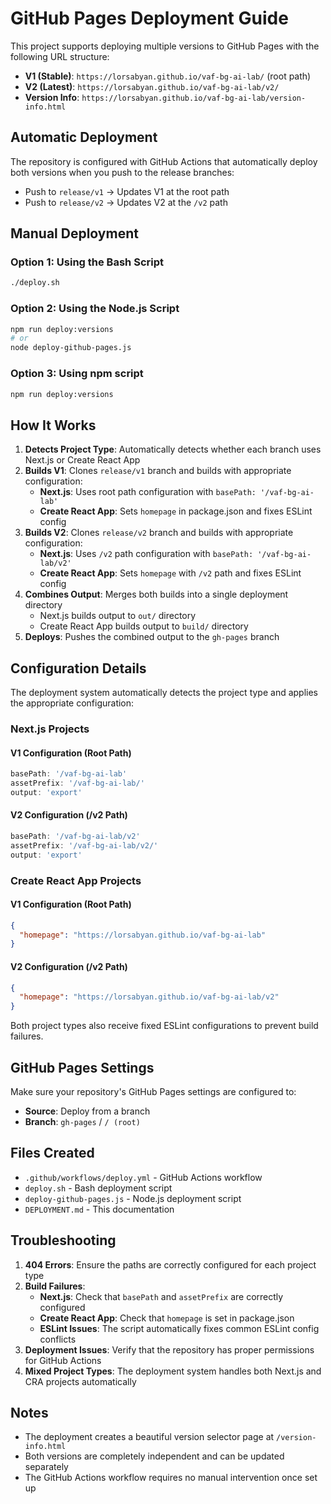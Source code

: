 # GitHub Pages Deployment Guide

This project supports deploying multiple versions to GitHub Pages with the following URL structure:

- **V1 (Stable)**: `https://lorsabyan.github.io/vaf-bg-ai-lab/` (root path)
- **V2 (Latest)**: `https://lorsabyan.github.io/vaf-bg-ai-lab/v2/`
- **Version Info**: `https://lorsabyan.github.io/vaf-bg-ai-lab/version-info.html`

## Automatic Deployment

The repository is configured with GitHub Actions that automatically deploy both versions when you push to the release branches:

- Push to `release/v1` → Updates V1 at the root path
- Push to `release/v2` → Updates V2 at the `/v2` path

## Manual Deployment

### Option 1: Using the Bash Script
```bash
./deploy.sh
```

### Option 2: Using the Node.js Script
```bash
npm run deploy:versions
# or
node deploy-github-pages.js
```

### Option 3: Using npm script
```bash
npm run deploy:versions
```

## How It Works

1. **Detects Project Type**: Automatically detects whether each branch uses Next.js or Create React App
2. **Builds V1**: Clones `release/v1` branch and builds with appropriate configuration:
   - **Next.js**: Uses root path configuration with `basePath: '/vaf-bg-ai-lab'`
   - **Create React App**: Sets `homepage` in package.json and fixes ESLint config
3. **Builds V2**: Clones `release/v2` branch and builds with appropriate configuration:
   - **Next.js**: Uses `/v2` path configuration with `basePath: '/vaf-bg-ai-lab/v2'`
   - **Create React App**: Sets `homepage` with `/v2` path and fixes ESLint config
4. **Combines Output**: Merges both builds into a single deployment directory
   - Next.js builds output to `out/` directory
   - Create React App builds output to `build/` directory
5. **Deploys**: Pushes the combined output to the `gh-pages` branch

## Configuration Details

The deployment system automatically detects the project type and applies the appropriate configuration:

### Next.js Projects

#### V1 Configuration (Root Path)
```javascript
basePath: '/vaf-bg-ai-lab'
assetPrefix: '/vaf-bg-ai-lab/'
output: 'export'
```

#### V2 Configuration (/v2 Path)
```javascript
basePath: '/vaf-bg-ai-lab/v2'
assetPrefix: '/vaf-bg-ai-lab/v2/'
output: 'export'
```

### Create React App Projects

#### V1 Configuration (Root Path)
```json
{
  "homepage": "https://lorsabyan.github.io/vaf-bg-ai-lab"
}
```

#### V2 Configuration (/v2 Path)
```json
{
  "homepage": "https://lorsabyan.github.io/vaf-bg-ai-lab/v2"
}
```

Both project types also receive fixed ESLint configurations to prevent build failures.

## GitHub Pages Settings

Make sure your repository's GitHub Pages settings are configured to:
- **Source**: Deploy from a branch
- **Branch**: `gh-pages` / `/ (root)`

## Files Created

- `.github/workflows/deploy.yml` - GitHub Actions workflow
- `deploy.sh` - Bash deployment script
- `deploy-github-pages.js` - Node.js deployment script
- `DEPLOYMENT.md` - This documentation

## Troubleshooting

1. **404 Errors**: Ensure the paths are correctly configured for each project type
2. **Build Failures**: 
   - **Next.js**: Check that `basePath` and `assetPrefix` are correctly configured
   - **Create React App**: Check that `homepage` is set in package.json
   - **ESLint Issues**: The script automatically fixes common ESLint config conflicts
3. **Deployment Issues**: Verify that the repository has proper permissions for GitHub Actions
4. **Mixed Project Types**: The deployment system handles both Next.js and CRA projects automatically

## Notes

- The deployment creates a beautiful version selector page at `/version-info.html`
- Both versions are completely independent and can be updated separately
- The GitHub Actions workflow requires no manual intervention once set up
